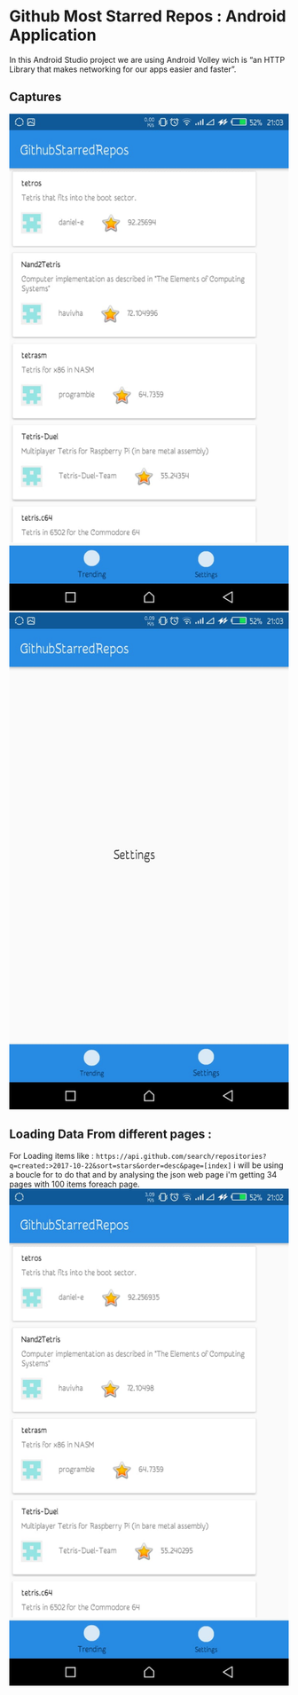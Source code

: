 # Github Most Starred Repos : Android Application
In this Android Studio project we are using Android Volley wich is “an HTTP Library that makes networking for our apps easier and faster”.

## Captures
![alt text](https://raw.githubusercontent.com/ayoublind/Github-Most-Starred-Repos/master/cap1.jpg)
![alt text](https://raw.githubusercontent.com/ayoublind/Github-Most-Starred-Repos/master/cap2.jpg)
## Loading Data From different pages :
For Loading items like : `https://api.github.com/search/repositories?q=created:>2017-10-22&sort=stars&order=desc&page=[index]` i will be using  a boucle for to do that
and by analysing the json web page i'm getting 34 pages with 100 items foreach page. 
![alt text](https://raw.githubusercontent.com/ayoublind/Github-Most-Starred-Repos/master/cap3.jpg)
